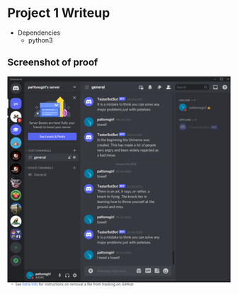 # Project 1 Writeup
- Dependencies
	- python3

## Screenshot of proof
![Proof of bot](bot-proof.png)
